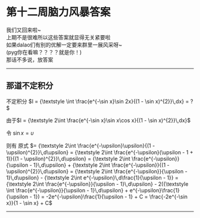 # 第十二周脑力风暴答案

我们又回来啦~  
上期不是很难所以这些答案就显得无关紧要啦    
如果dalao们有别的优解一定要来群里一展风采呀~    
(pyg你在看嘛？？？？就是你！)  
那话不多说，放答案  

---

## 那道不定积分

不定积分 $I = {\textstyle \int \frac{e^{-\sin x}\sin 2x}{(1 - \sin x)^{2}}\,dx} = ?$

由于$I = {\textstyle 2\int \frac{e^{-\sin x}\sin x\cos x}{(1 - \sin x)^{2}}\,dx}$  

令 $\sin x = \upsilon$  

则有 原式 $= {\textstyle 2\int \frac{e^{-\upsilon}\upsilon}{(1 - \upsilon)^{2}}\,d\upsilon} = {\textstyle 2\int \frac{e^{-\upsilon}(\upsilon - 1 + 1)}{(1 - \upsilon)^{2}}\,d\upsilon} = {\textstyle 2\int \frac{e^{-\upsilon}}{\upsilon - 1}\,d\upsilon} + {\textstyle 2\int \frac{e^{-\upsilon}}{(1 - \upsilon)^{2}}\,d\upsilon} = {\textstyle 2\int \frac{e^{-\upsilon}}{\upsilon - 1}\,d\upsilon} - {\textstyle 2\int e^{-\upsilon}\,d\frac{1}{\upsilon - 1}} = {\textstyle 2\int \frac{e^{-\upsilon}}{\upsilon - 1}\,d\upsilon} - 2({\textstyle \int \frac{e^{-\upsilon}}{\upsilon - 1}\,d\upsilon} + e^{-\upsilon}\frac{1}{\upsilon - 1}) = -2e^{-\upsilon}\frac{1}{\upsilon - 1} + C = \frac{-2e^{-\sin x}}{1 - \sin x} + C$

---
